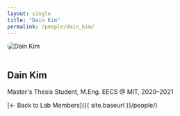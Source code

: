 ```yaml
---
layout: single
title: "Dain Kim"
permalink: /people/dain_kim/
---
```


<img src="{{ site.baseurl }}/assets/images/people/generic-avatar.png" alt="Dain Kim" style="max-width:200px; border-radius:8px; margin-bottom:1rem;">

## Dain Kim

Master's Thesis Student, M.Eng. EECS @ MIT, 2020–2021

[← Back to Lab Members]({{ site.baseurl }}/people/)
